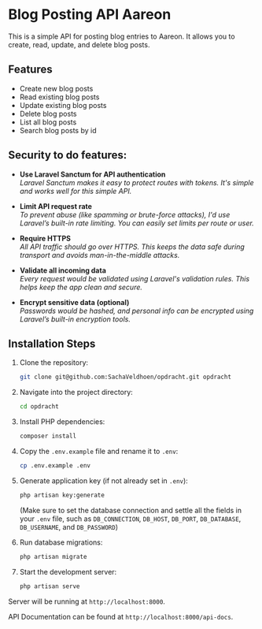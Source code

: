 # Blog Posting API Aareon

This is a simple API for posting blog entries to Aareon. It allows you to create, read, update, and delete blog posts.

## Features
- Create new blog posts
- Read existing blog posts
- Update existing blog posts
- Delete blog posts
- List all blog posts
- Search blog posts by id

## Security to do features:
- **Use Laravel Sanctum for API authentication**  
    _Laravel Sanctum makes it easy to protect routes with tokens. It's simple and works well for this simple API._

- **Limit API request rate** <br>
_To prevent abuse (like spamming or brute-force attacks), I'd use Laravel’s built-in rate limiting. You can easily set limits per route or user._

- **Require HTTPS**  
  _All API traffic should go over HTTPS. This keeps the data safe during transport and avoids man-in-the-middle attacks._

- **Validate all incoming data**  
  _Every request would be validated using Laravel's validation rules. This helps keep the app clean and secure._

- **Encrypt sensitive data (optional)**  
  _Passwords would be hashed, and personal info can be encrypted using Laravel’s built-in encryption tools._


## Installation Steps
1. Clone the repository:
    ```bash
    git clone git@github.com:SachaVeldhoen/opdracht.git opdracht
    ```

2. Navigate into the project directory:
    ```bash
    cd opdracht
    ```

3. Install PHP dependencies:
    ```bash
    composer install
    ```

4. Copy the `.env.example` file and rename it to `.env`:
    ```bash
    cp .env.example .env
    ```

5. Generate application key (if not already set in `.env`):
    ```bash
    php artisan key:generate
    ```

   (Make sure to set the database connection and settle all the fields in your `.env` file, such as `DB_CONNECTION`, `DB_HOST`, `DB_PORT`, `DB_DATABASE`, `DB_USERNAME`, and `DB_PASSWORD`)


6. Run database migrations:
    ```bash
    php artisan migrate
    ```

7. Start the development server:
    ```bash
    php artisan serve
    ```
   
Server will be running at `http://localhost:8000`.

API Documentation can be found at `http://localhost:8000/api-docs`.
